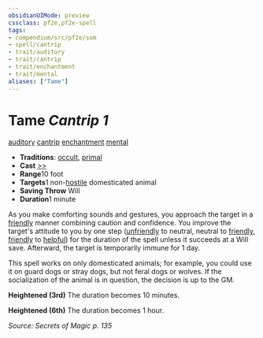 ```yaml
---
obsidianUIMode: preview
cssclass: pf2e,pf2e-spell
tags:
- compendium/src/pf2e/som
- spell/cantrip
- trait/auditory
- trait/cantrip
- trait/enchantment
- trait/mental
aliases: ["Tame"]
---
```

# Tame *Cantrip 1*   
[auditory](../../rules/traits/auditory.md)  [cantrip](../../rules/traits/cantrip.md)  [enchantment](../../rules/traits/enchantment.md)  [mental](../../rules/traits/mental.md)  

- **Traditions**: [occult](../../rules/traits/occult.md), [primal](../../rules/traits/primal.md)
- **Cast** [>>](../../rules/core-rulebook/chapter-9-playing-the-game.md#Actions "Two-Action") 
- **Range**10 foot
- **Targets**1 non-[hostile](../../rules/conditions.md#Hostile) domesticated animal
- **Saving Throw** Will
- **Duration**1 minute

As you make comforting sounds and gestures, you approach the target in a [friendly](../../rules/conditions.md#Friendly) manner combining caution and confidence. You improve the target's attitude to you by one step ([unfriendly](../../rules/conditions.md#Unfriendly) to neutral, neutral to [friendly](../../rules/conditions.md#Friendly), [friendly](../../rules/conditions.md#Friendly) to [helpful](../../rules/conditions.md#Helpful)) for the duration of the spell unless it succeeds at a Will save. Afterward, the target is temporarily immune for 1 day.

This spell works on only domesticated animals; for example, you could use it on guard dogs or stray dogs, but not feral dogs or wolves. If the socialization of the animal is in question, the decision is up to the GM.

**Heightened (3rd)** The duration becomes 10 minutes.

**Heightened (6th)** The duration becomes 1 hour.

*Source: Secrets of Magic p. 135*
